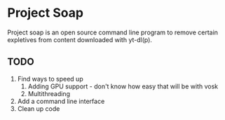 # Project Soap

Project soap is an open source command line program to remove certain expletives from content downloaded with yt-dl(p).

## TODO

1. Find ways to speed up
    1. Adding GPU support - don't know how easy that will be with vosk
    2. Multithreading
2. Add a command line interface
3. Clean up code
